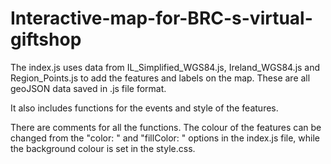 # Interactive-map-for-BRC-s-virtual-giftshop

The index.js uses data from IL_Simplified_WGS84.js, Ireland_WGS84.js and Region_Points.js to add the features and labels on the map. These are all geoJSON data saved in .js file format.

It also includes functions for the events and style of the features.

There are comments for all the functions. The colour of the features can be changed from the "color: " and "fillColor: " options in the index.js file, while the background colour is set in the style.css.

